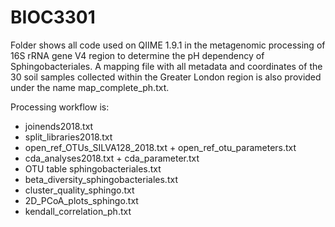 # BIOC3301
Folder shows all code used on QIIME 1.9.1 in the metagenomic processing of 16S rRNA gene V4 region to determine the pH dependency of Sphingobacteriales. A mapping file with all metadata and coordinates of the 30 soil samples collected within the Greater London region is also provided under the name map_complete_ph.txt.

Processing workflow is:
* joinends2018.txt
* split_libraries2018.txt
* open_ref_OTUs_SILVA128_2018.txt + open_ref_otu_parameters.txt
* cda_analyses2018.txt + cda_parameter.txt
* OTU table sphingobacteriales.txt
* beta_diversity_sphingobacteriales.txt
* cluster_quality_sphingo.txt
* 2D_PCoA_plots_sphingo.txt
* kendall_correlation_ph.txt
